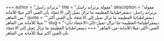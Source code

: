 +++
author = "برتراند راسل"
title = "مقولة برتراند راسل"
description = "مقولة برتراند راسل: ديمقراطياتنا العظيمة ما تزال تميل إلى الاعتقاد بأن الغبي أكثر ميلا للأمانة من الماهر."
quote = '''ديمقراطياتنا العظيمة ما تزال تميل إلى الاعتقاد بأن الغبي أكثر ميلا للأمانة من الماهر.''' 
slug = "ديمقراطياتنا-العظيمة-ما-تزال-تميل-إلى-الاعتقاد-بأن-الغبي-أكثر-ميلا-للأمانة-من-الماهر"
+++
ديمقراطياتنا العظيمة ما تزال تميل إلى الاعتقاد بأن الغبي أكثر ميلا للأمانة من الماهر.
